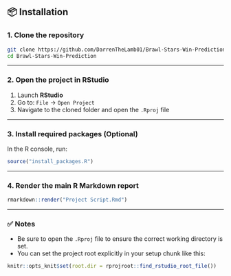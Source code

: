 ## 📦 Installation

### 1. Clone the repository

```bash
git clone https://github.com/DarrenTheLamb01/Brawl-Stars-Win-Prediction.git
cd Brawl-Stars-Win-Prediction
```

---

### 2. Open the project in RStudio

1. Launch **RStudio**
2. Go to: `File` → `Open Project`
3. Navigate to the cloned folder and open the `.Rproj` file

---

### 3. Install required packages (Optional)

In the R console, run:

```r
source("install_packages.R")
```

---

### 4. Render the main R Markdown report

```r
rmarkdown::render("Project Script.Rmd")
```

---

### ✅ Notes

- Be sure to open the `.Rproj` file to ensure the correct working directory is set.
- You can set the project root explicitly in your setup chunk like this:

```r
knitr::opts_knit$set(root.dir = rprojroot::find_rstudio_root_file())
```
